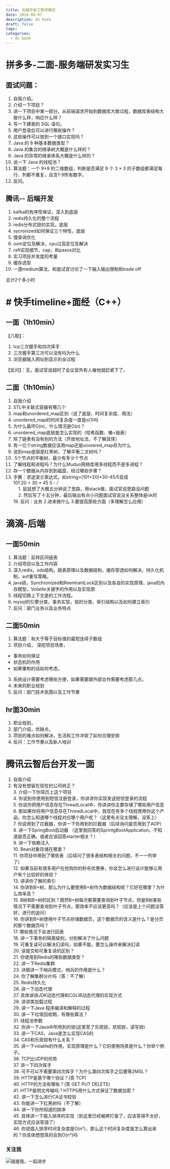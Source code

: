 ```yaml
---
title: 后端开发工程师面经
date: 2024-08-07
description: do book
draft: false
tags: 
categories:
  - do book
---
```

# 拼多多-二面-服务端研发实习生

## 面试问题：

1. 自我介绍。
2. 介绍一下项目？
3. 讲一下项目中某一部分，从前端请求开始到数据库大致过程，数据库表结构大致什么样，响应什么样？
4. 写一下建表的 SQL 语句。
5. 用户登录后可以进行哪些操作？
6. 这些操作可以放到一个接口实现吗？
7. Java 的 8 种基本数据类型？
8. Java 的集合的继承树大概是什么样的？
9. Java 的异常的继承体系大概是什么样的？
10. 说一下 Java 的线程池？
11. 算法题：一个 9×9 的二维数组，判断是否满足 9 个 3 × 3 的子数组都满足每行、列都不重复，且含1-9所有数字。
12. 反问。

## 腾讯-- 后端开发

1. kafka的有序性保证，深入到底层  
2. redis持久化的整个流程  
3. redis分布式锁的实现，底层  
4. sycronized如何保证三个特性，底层  
5. 慢查询优化  
6. oom定位及解决，cpu过高定位及解决  
7. raft实现细节，cap，和paxos对比  
8. 实习项目并发度的考量  
9. 缓存选型  
10. 一道medium算法，和面试官讨论了一下输入输出限制和trade off  

总计2个多小时

# # 快手timeline+面经（C++）

## 一面（1h10min）  
  
【八股】：  
1. tcp三次握手和四次挥手  
2. 三次握手第三次可以没有吗为什么  
3. 浏览器输入网址到显示的全过程  

【反问】：无，面试官说超时了会议室外有人催他就赶紧下了。  
  
##  二面（1h10min）  
1. 自我介绍  
2. STL中关联式容器有哪几个  
3. map和unordered_map区别（说了底层、时间复杂度、用法）  
4. unordered_map的时间复杂度一直是o(1)吗  
5. 为什么最坏O(n)，什么情况是O(n)？  
6. unordered_map底层是怎么实现的（哈希函数、桶+链表）  
7. 除了链表有没有别的方法（开放地址法，不了解具体）  
8. 有一亿个string数据应该用map还是unorered_map存为什么  
9. 说到map底层是红黑树，了解平衡二叉树吗？  
10.  5个节点的平衡树，最少有多少个节点  
11. 了解线程和进程吗？为什么Muduo网络库用多线程而不是多进程？  
12. 存一个数据从内存到到磁盘，经过哪些步骤？  
13. 手撕：求逆波兰表达式，如string=(101+20)*30-45/5变成101 20 + 30 * 45 5 - /  
    1. 鼠鼠想了大概五分钟说了思路，用stack做，面试官说思路没问题  
    2. 然后写了十五分钟，最后输出有点小问题面试官说没关系整体是ok的  
19. 反问：业务 2.进来做什么 3.要提高那些方面（多理解怎么应用）  
  
# 滴滴-后端

## 一面50min  
1. 算法题：反转区间链表  
2. 介绍项目以及工作内容  
3. 深入redis，sds结构，跳表原理以及数据结构，缓存穿透如何解决，持久化机制，aof重写策略。  
4. java锁，Synchronized和ReentrantLock区别以及各自的实现原理，java的内存模型，Volatile关键字的作用以及实现原
5. 线程切换上下文是的工作流程。  
6. mysql的引擎分类，事务实现，锁的分类，索引结构以及如何建立索引
7.  反问：部门业务以及业务特点  
## 二面50min  

1. 算法题：和大于等于目标值的最短连续子数组  
2. 项目介绍，
	深挖项目场景，
- 事务如何保证
- 状态机的作用
- 如果重构的话如何考虑。  

3. 系统设计需要考虑哪些方便，如果需要跟外部合作需要考虑那几点。  
4. 未来的职业规划  
5. 反问：部门技术氛围以及工作节奏  
  
## hr面30min  

1. 职业规划，
2. 部门介绍，优缺点，
3. 项目的难点如何解决，生活和工作冲突了如何合理安排  
4. 反问：工作节奏以及新人培训  

#  腾讯云智后台开发一面
1. 自我介绍  
2. 有没有想留在现在的公司转正？  
3. 介绍一下你简历上这个项目  
4. 你说到你使用到短信注册登录，你讲讲你实现发送短信登录的流程  
5. 你说你把用户信息存在ThreadLocal中，你讲讲你主要存储了哪些用户信息  
6. 那如果你将用户信息存在ThreadLocal中，我现在有多个线程使用你这个产品，你怎么知道哪个线程对应哪个用户呢？（这里有点没太理解，没答上）  
7. 你说用到了拦截器，你讲一下你用到的拦截器（后续询问是否用到了AOP）  
8. 讲一下SpringBoot启动器 （这里我回答的SprintgBootApplication，不知道是否正确，或者应该回答starter相关？）  
9. 讲一下依赖注入  
10. Bean对象存储在哪里？  
11. 你项目中用到了哪些表（后续问了很多表结构相关的问题，不一一列举了）  
12. 如果当前有很多用户在抢购你的秒杀优惠券，你会怎么进行设计能够让用户有个比较好的体验？  
13. 讲讲你了解的索引  
14. 你讲到B+树，那么为什么要使用B+树作为数据结构呢？它好在哪里？为什么效率高？  
15. B树和B+树的区别？既然B+树每次都需要查询到叶子节点，但是B树某些情况下不需要查询到叶子节点，那效率不应该更高吗？（应该是上个问题没答好，进行的追问）  
16. 你讲到B+树使用叶子节点存储数据页，这个数据页的含义是什么？是分页的那个数据页吗？  
17. 哪些情况下会进行回表  
18. 讲一下事务的隔离级别，分别解决了什么问题  
19. 可重复读可以解决幻读吗，如果不能，要怎么操作来解决幻读  
20. 读提交和可重复读的区别？  
21. 你使用到Redis的哪些数据类型？  
22. 讲一下Redis集群  
23. 详细讲一下哨兵模式，哨兵的作用是什么？  
24. 你了解集群分片吗（答：不了解）  
25. Redis持久化  
26. 讲一下动态代理  
27. 具体讲讲JDK动态代理和CGLIB动态代理的实现方式  
28. 讲讲类加载过程  
29. 讲一下Java 程序编译和解释的过程  
30. 讲一下垃圾回收期，有哪些算法？  
31. 线程池参数  
32. 你讲一下Java中所用到的锁(这里答了乐观锁，悲观锁，读写锁)  
33. 讲一下CAS，Java是怎么实现CAS的  
34. CAS和乐观锁有什么关系？  
35. 讲一下volatile的作用，实现原理是什么？它的使用场景是什么？你举个例子。  
36. TCP比UDP的优势  
37. 讲一下四次挥手  
38. 可不可以不需要第四次挥手？为什么第四次挥手之后要等2MSL？  
39. HTTP是基于哪个协议？(答 TCP)  
40. HTTP的方法有哪些？(答 GET PUT DELETE)  
41. HTTP是明文传输吗？HTTPS用什么方式保证了数据加密？  
42. 讲一下怎么进行CA证书校验  
43. 你能讲一下红黑树吗（不了解）  
44. 讲一下你所知道的排序  
45. 具体讲一下插入排序的实现（到这里已经被拷打昏了，应该答得不太好，实现方式应该答错了）  
46. 你说插入排序时间复杂度是O(n²)，那么这个时间复杂度是怎么算出来的？你具体想想真的会到O(n²)吗  


### 关注我




![链接我，一起进步](https://s2.loli.net/2025/05/28/CganPB3o4E652XK.png)